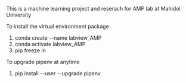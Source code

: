 This is a machine learning project and reserach for AMP lab at Mahidol University

To install the virtual environment package

1. conda create --name labview_AMP
2. conda activate labview_AMP
3. pip freeze in

To upgrade pipenv at anytime
1. pip install --user --upgrade pipenv